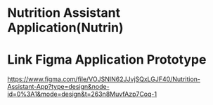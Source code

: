 # Nutrition Assistant Application(Nutrin)

# Link Figma Application Prototype
https://www.figma.com/file/VOJSNIN62JJvjSQxLGJF40/Nutrition-Assistant-App?type=design&node-id=0%3A1&mode=design&t=263n8MuvfAzp7Coq-1
